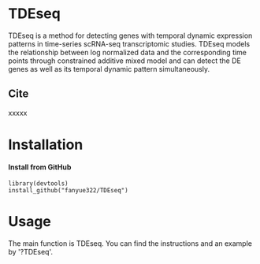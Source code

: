 # TDEseq
TDEseq is a method for detecting genes with temporal dynamic expression patterns in time-series scRNA-seq  transcriptomic studies. TDEseq models the relationship between log normalized data and the corresponding time points through constrained additive mixed model and can detect the DE genes as well as its temporal dynamic pattern simultaneously. 
## Cite 

xxxxx

# Installation

#### Install from GitHub
```
library(devtools)
install_github("fanyue322/TDEseq")
```

# Usage
The main function is TDEseq. You can find the instructions and an example by '?TDEseq'.
